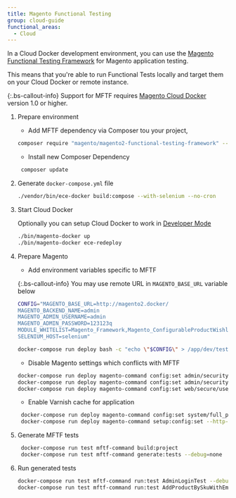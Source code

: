```yaml
---
title: Magento Functional Testing
group: cloud-guide
functional_areas:
  - Cloud
---
```


In a Cloud Docker development environment, you can use the [Magento Functional Testing Framework]({{site.baseurl}}/mftf/docs/introduction.html) for Magento application testing.

This means that you're able to run Functional Tests locally and target them on your Cloud Docker or remote instance.

{:.bs-callout-info}
Support for MFTF requires [Magento Cloud Docker][cloud-docker-repo] version 1.0 or higher.

1. Prepare environment

    - Add MFTF dependency via Composer tou your project,

    ```bash
    composer require "magento/magento2-functional-testing-framework" --no-update
   ```

   - Install new Composer Dependency
   
   ```bash
    composer update
    ```

1. Generate `docker-compose.yml` file

    ```bash
    ./vendor/bin/ece-docker build:compose --with-selenium --no-cron
    ```

1.  Start Cloud Docker

    Optionally you can setup Cloud Docker to work in [Developer Mode]({{site.baseurl}}/cloud/docker/docker-mode-developer.html)
    
    ```bash
    ./bin/magento-docker up
    ./bin/magento-docker ece-redeploy
    ```

1. Prepare Magento

    - Add environment variables specific to MFTF
    
    {:.bs-callout-info}
    You may use remote URL in `MAGENTO_BASE_URL` variable below
    
    ```bash
    CONFIG="MAGENTO_BASE_URL=http://magento2.docker/
    MAGENTO_BACKEND_NAME=admin
    MAGENTO_ADMIN_USERNAME=admin
    MAGENTO_ADMIN_PASSWORD=123123q
    MODULE_WHITELIST=Magento_Framework,Magento_ConfigurableProductWishlist,Magento_ConfigurableProductCatalogSearch
    SELENIUM_HOST=selenium"
   
    docker-compose run deploy bash -c "echo \"$CONFIG\" > /app/dev/tests/acceptance/.env"
   ```
   
    - Disable Magento settings which conflicts with MFTF

    ```bash
    docker-compose run deploy magento-command config:set admin/security/admin_account_sharing 1
    docker-compose run deploy magento-command config:set admin/security/use_form_key 0
    docker-compose run deploy magento-command config:set web/secure/use_in_adminhtml 0
   ```
   
   - Enable Varnish cache for application

   ```bash
    docker-compose run deploy magento-command config:set system/full_page_cache/caching_application 2 --lock-env
    docker-compose run deploy magento-command setup:config:set --http-cache-hosts=varnish
   ```

1. Generate MFTF tests

   ```bash
    docker-compose run test mftf-command build:project
    docker-compose run test mftf-command generate:tests --debug=none
    ```

1. Run generated tests

    ```bash
    docker-compose run test mftf-command run:test AdminLoginTest --debug=none
    docker-compose run test mftf-command run:test AddProductBySkuWithEmptyQtyTest --debug=none
    ```

[cloud-docker-repo]: https://github.com/magento/magento-cloud-docker
